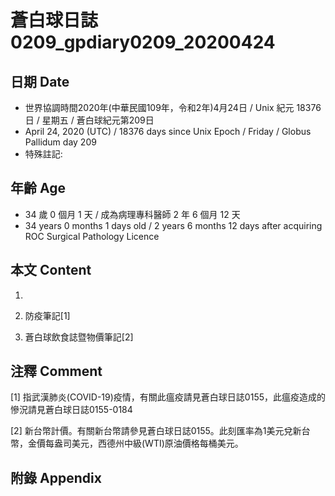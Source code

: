 [_metadata_:encoding]: - "utf-8"
[_metadata_:fileformat]: - "markdown"
[_metadata_:MIME_type]: - "text/plain"
[_metadata_:markdown_version]: - "commonmark version 0.29"
[_metadata_:markdown_spec]: - "https://spec.commonmark.org/0.29/"

# 蒼白球日誌0209_gpdiary0209_20200424 #

## 日期 Date ##

* 世界協調時間2020年(中華民國109年，令和2年)4月24日 / Unix 紀元 18376 日 / 星期五 / 蒼白球紀元第209日
* April 24, 2020 (UTC) / 18376 days since Unix Epoch / Friday / Globus Pallidum day 209
* 特殊註記:

## 年齡 Age ##

* 34 歲 0 個月 1 天 / 成為病理專科醫師 2 年 6 個月 12 天
* 34 years 0 months 1 days old / 2 years 6 months 12 days after acquiring ROC Surgical Pathology Licence

## 本文 Content ##

1. 

    
2. 防疫筆記[1]

    
3. 蒼白球飲食誌暨物價筆記[2]

    

## 注釋 Comment ##

[1] 指武漢肺炎(COVID-19)疫情，有關此瘟疫請見蒼白球日誌0155，此瘟疫造成的慘況請見蒼白球日誌0155-0184


[2] 新台幣計價。有關新台幣請參見蒼白球日誌0155。此刻匯率為1美元兌新台幣，金價每盎司美元，西德州中級(WTI)原油價格每桶美元。



## 附錄 Appendix ##


